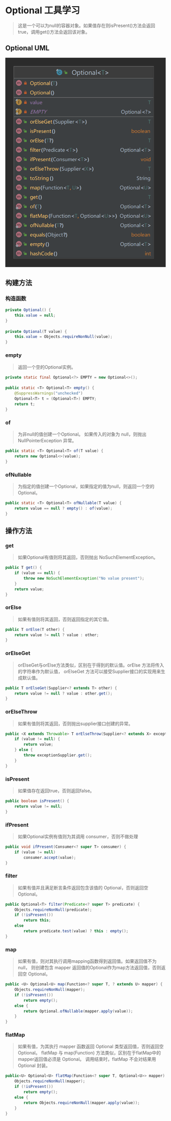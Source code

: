 # Optional 工具学习
> 这是一个可以为null的容器对象。如果值存在则isPresent()方法会返回true，调用get()方法会返回该对象。

## Optional UML
![Optional](assert/Optional.png)

## 构建方法

### 构造函数

```java
private Optional() {
    this.value = null;
}
        
private Optional(T value) {
    this.value = Objects.requireNonNull(value);
}
```

### empty
> 返回一个空的Optional实例。

```java
private static final Optional<?> EMPTY = new Optional<>();

public static <T> Optional<T> empty() {
    @SuppressWarnings("unchecked")
    Optional<T> t = (Optional<T>) EMPTY;
    return t;
}
```

### of
> 为非null的值创建一个Optional。
> 如果传入的对象为 null，则抛出 NullPointerException 异常。

```java
public static <T> Optional<T> of(T value) {
    return new Optional<>(value);
}
```

### ofNullable
> 为指定的值创建一个Optional，如果指定的值为null，则返回一个空的Optional。

```java
public static <T> Optional<T> ofNullable(T value) {
    return value == null ? empty() : of(value);
}
```

## 操作方法
### get
> 如果Optional有值则将其返回，否则抛出 NoSuchElementException。

```java
public T get() {
    if (value == null) {
        throw new NoSuchElementException("No value present");
    }
    return value;
}
```

### orElse
> 如果有值则将其返回，否则返回指定的其它值。

```java
public T orElse(T other) {
    return value != null ? value : other;
}
```

### orElseGet
> orElseGet与orElse方法类似，区别在于得到的默认值。orElse 方法将传入的字符串作为默认值，
> orElseGet 方法可以接受Supplier接口的实现用来生成默认值。

```java
public T orElseGet(Supplier<? extends T> other) {
    return value != null ? value : other.get();
}
```

### orElseThrow
> 如果有值则将其返回，否则抛出supplier接口创建的异常。

```java
public <X extends Throwable> T orElseThrow(Supplier<? extends X> exceptionSupplier) throws X {
    if (value != null) {
        return value;
    } else {
        throw exceptionSupplier.get();
    }
}
```

### isPresent
> 如果值存在返回true，否则返回false。

```java
public boolean isPresent() {
    return value != null;
}
```

### ifPresent
> 如果Optional实例有值则为其调用 consumer，否则不做处理

```java
public void ifPresent(Consumer<? super T> consumer) {
    if (value != null)
        consumer.accept(value);
}
```

### filter
> 如果有值并且满足断言条件返回包含该值的 Optional，否则返回空 Optional。

```java
public Optional<T> filter(Predicate<? super T> predicate) {
    Objects.requireNonNull(predicate);
    if (!isPresent())
        return this;
    else
        return predicate.test(value) ? this : empty();
}
```
### map
> 如果有值，则对其执行调用mapping函数得到返回值。如果返回值不为 null，
> 则创建包含 mapper 返回值的Optional作为map方法返回值，否则返回空 Optional。

```java
public <U> Optional<U> map(Function<? super T, ? extends U> mapper) {
    Objects.requireNonNull(mapper);
    if (!isPresent())
        return empty();
    else {
        return Optional.ofNullable(mapper.apply(value));
    }
}
```

### flatMap
> 如果有值，为其执行 mapper 函数返回 Optional 类型返回值，否则返回空 Optional。
> flatMap 与 map(Function) 方法类似，区别在于flatMap中的mapper返回值必须是 Optional。
> 调用结束时，flatMap 不会对结果用 Optional 封装。


```java
public<U> Optional<U> flatMap(Function<? super T, Optional<U>> mapper) {
    Objects.requireNonNull(mapper);
    if (!isPresent())
        return empty();
    else {
        return Objects.requireNonNull(mapper.apply(value));
    }
}
```